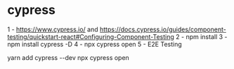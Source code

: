 # cypress

1 - https://www.cypress.io/ and https://docs.cypress.io/guides/component-testing/quickstart-react#Configuring-Component-Testing
2 - npm install
3 - npm install cypress -D
4 - npx cypress open
5 - E2E Testing


yarn add cypress --dev
npx cypress open